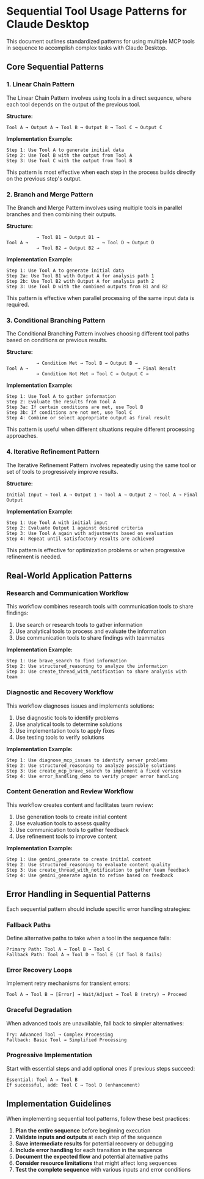 # Sequential Tool Usage Patterns for Claude Desktop

This document outlines standardized patterns for using multiple MCP tools in sequence to accomplish complex tasks with Claude Desktop.

## Core Sequential Patterns

### 1. Linear Chain Pattern

The Linear Chain Pattern involves using tools in a direct sequence, where each tool depends on the output of the previous tool.

**Structure:**
```
Tool A → Output A → Tool B → Output B → Tool C → Output C
```

**Implementation Example:**
```
Step 1: Use Tool A to generate initial data
Step 2: Use Tool B with the output from Tool A
Step 3: Use Tool C with the output from Tool B
```

This pattern is most effective when each step in the process builds directly on the previous step's output.

### 2. Branch and Merge Pattern

The Branch and Merge Pattern involves using multiple tools in parallel branches and then combining their outputs.

**Structure:**
```
           → Tool B1 → Output B1 →
Tool A →                           → Tool D → Output D
           → Tool B2 → Output B2 →
```

**Implementation Example:**
```
Step 1: Use Tool A to generate initial data
Step 2a: Use Tool B1 with Output A for analysis path 1
Step 2b: Use Tool B2 with Output A for analysis path 2
Step 3: Use Tool D with the combined outputs from B1 and B2
```

This pattern is effective when parallel processing of the same input data is required.

### 3. Conditional Branching Pattern

The Conditional Branching Pattern involves choosing different tool paths based on conditions or previous results.

**Structure:**
```
           → Condition Met → Tool B → Output B →
Tool A →                                        → Final Result
           → Condition Not Met → Tool C → Output C →
```

**Implementation Example:**
```
Step 1: Use Tool A to gather information
Step 2: Evaluate the results from Tool A
Step 3a: If certain conditions are met, use Tool B
Step 3b: If conditions are not met, use Tool C
Step 4: Combine or select appropriate output as final result
```

This pattern is useful when different situations require different processing approaches.

### 4. Iterative Refinement Pattern

The Iterative Refinement Pattern involves repeatedly using the same tool or set of tools to progressively improve results.

**Structure:**
```
Initial Input → Tool A → Output 1 → Tool A → Output 2 → Tool A → Final Output
```

**Implementation Example:**
```
Step 1: Use Tool A with initial input
Step 2: Evaluate Output 1 against desired criteria
Step 3: Use Tool A again with adjustments based on evaluation
Step 4: Repeat until satisfactory results are achieved
```

This pattern is effective for optimization problems or when progressive refinement is needed.

## Real-World Application Patterns

### Research and Communication Workflow

This workflow combines research tools with communication tools to share findings:

1. Use search or research tools to gather information
2. Use analytical tools to process and evaluate the information
3. Use communication tools to share findings with teammates

**Implementation Example:**
```
Step 1: Use brave_search to find information
Step 2: Use structured_reasoning to analyze the information
Step 3: Use create_thread_with_notification to share analysis with team
```

### Diagnostic and Recovery Workflow

This workflow diagnoses issues and implements solutions:

1. Use diagnostic tools to identify problems
2. Use analytical tools to determine solutions
3. Use implementation tools to apply fixes
4. Use testing tools to verify solutions

**Implementation Example:**
```
Step 1: Use diagnose_mcp_issues to identify server problems
Step 2: Use structured_reasoning to analyze possible solutions
Step 3: Use create_mcp_brave_search to implement a fixed version
Step 4: Use error_handling_demo to verify proper error handling
```

### Content Generation and Review Workflow

This workflow creates content and facilitates team review:

1. Use generation tools to create initial content
2. Use evaluation tools to assess quality
3. Use communication tools to gather feedback
4. Use refinement tools to improve content

**Implementation Example:**
```
Step 1: Use gemini_generate to create initial content
Step 2: Use structured_reasoning to evaluate content quality
Step 3: Use create_thread_with_notification to gather team feedback
Step 4: Use gemini_generate again to refine based on feedback
```

## Error Handling in Sequential Patterns

Each sequential pattern should include specific error handling strategies:

### Fallback Paths

Define alternative paths to take when a tool in the sequence fails:

```
Primary Path: Tool A → Tool B → Tool C
Fallback Path: Tool A → Tool D → Tool E (if Tool B fails)
```

### Error Recovery Loops

Implement retry mechanisms for transient errors:

```
Tool A → Tool B → [Error] → Wait/Adjust → Tool B (retry) → Proceed
```

### Graceful Degradation

When advanced tools are unavailable, fall back to simpler alternatives:

```
Try: Advanced Tool → Complex Processing
Fallback: Basic Tool → Simplified Processing
```

### Progressive Implementation

Start with essential steps and add optional ones if previous steps succeed:

```
Essential: Tool A → Tool B
If successful, add: Tool C → Tool D (enhancement)
```

## Implementation Guidelines

When implementing sequential tool patterns, follow these best practices:

1. **Plan the entire sequence** before beginning execution
2. **Validate inputs and outputs** at each step of the sequence
3. **Save intermediate results** for potential recovery or debugging
4. **Include error handling** for each transition in the sequence
5. **Document the expected flow** and potential alternative paths
6. **Consider resource limitations** that might affect long sequences
7. **Test the complete sequence** with various inputs and error conditions

